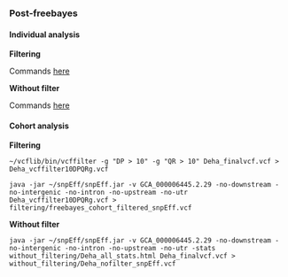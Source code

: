 ### Post-freebayes

#### Individual analysis 

**Filtering**

Commands [here](https://github.com/The-Bioinformatics-Group/Debaryomyces_hansenii/blob/master/Work_files/Only_Debaryomyceshansenii/Variant_calling/post_freebayes/vcffilter_and_snpEff_individualfreebayes.sh)

**Without filter**

Commands [here](https://github.com/The-Bioinformatics-Group/Debaryomyces_hansenii/blob/master/Work_files/Only_Debaryomyceshansenii/Variant_calling/post_freebayes/snpEff_individualfreebayes_nofilter.sh)

#### Cohort analysis

**Filtering**

```
~/vcflib/bin/vcffilter -g "DP > 10" -g "QR > 10" Deha_finalvcf.vcf > Deha_vcffilter10DPQRg.vcf

java -jar ~/snpEff/snpEff.jar -v GCA_000006445.2.29 -no-downstream -no-intergenic -no-intron -no-upstream -no-utr Deha_vcffilter10DPQRg.vcf > filtering/freebayes_cohort_filtered_snpEff.vcf
```

**Without filter**

```
java -jar ~/snpEff/snpEff.jar -v GCA_000006445.2.29 -no-downstream -no-intergenic -no-intron -no-upstream -no-utr -stats without_filtering/Deha_all_stats.html Deha_finalvcf.vcf > without_filtering/Deha_nofilter_snpEff.vcf
```
